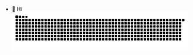 - 👋 Hi
![GitHub Snake dark](https://github.com/ivaannr/ivaannr/blob/output/github-contribution-grid-snake-dark.svg)
